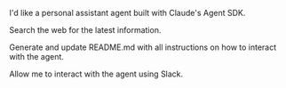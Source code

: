 I'd like a personal assistant agent built with Claude's Agent SDK. 

Search the web for the latest information.

Generate and update README.md with all instructions on how to interact with the agent.

Allow me to interact with the agent using Slack.